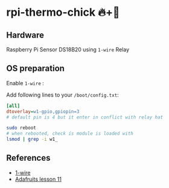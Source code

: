 # rpi-thermo-chick 🔥+🐤

## Hardware

Raspberry Pi
Sensor DS18B20 using `1-wire`
Relay

## OS preparation

Enable `1-wire` : 

Add following lines to your `/boot/config.txt`: 

```ini
[all]
dtoverlay=w1-gpio,gpiopin=3 
# default pin is 4 but it enter in conflict with relay hat
```

```bash
sudo reboot
# when rebooted, check is module is loaded with
lsmod | grep -i w1_
```



## References

* [1-wire](https://pinout.xyz/pinout/1_wire#)
* [Adafruits lesson 11](https://learn.adafruit.com/adafruits-raspberry-pi-lesson-11-ds18b20-temperature-sensing)
